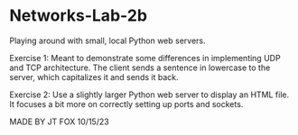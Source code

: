 # Networks-Lab-2b
Playing around with small, local Python web servers.

Exercise 1: Meant to demonstrate some differences in implementing UDP and TCP architecture. The client sends a sentence in lowercase to the server, which capitalizes it and sends it back.

Exercise 2: Use a slightly larger Python web server to display an HTML file. It focuses a bit more on correctly setting up ports and sockets.

MADE BY JT FOX
10/15/23
